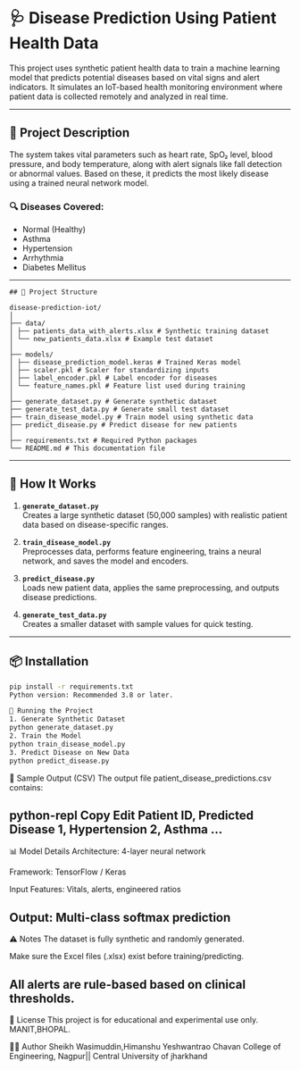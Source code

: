 # 🩺 Disease Prediction Using Patient Health Data

This project uses synthetic patient health data to train a machine learning model that predicts potential diseases based on vital signs and alert indicators. It simulates an IoT-based health monitoring environment where patient data is collected remotely and analyzed in real time.

---

## 📘 Project Description

The system takes vital parameters such as heart rate, SpO₂ level, blood pressure, and body temperature, along with alert signals like fall detection or abnormal values. Based on these, it predicts the most likely disease using a trained neural network model.

### 🔍 Diseases Covered:
- Normal (Healthy)
- Asthma
- Hypertension
- Arrhythmia
- Diabetes Mellitus

---
```
## 📁 Project Structure

disease-prediction-iot/
│
├── data/
│ ├── patients_data_with_alerts.xlsx # Synthetic training dataset
│ └── new_patients_data.xlsx # Example test dataset
│
├── models/
│ ├── disease_prediction_model.keras # Trained Keras model
│ ├── scaler.pkl # Scaler for standardizing inputs
│ ├── label_encoder.pkl # Label encoder for diseases
│ └── feature_names.pkl # Feature list used during training
│
├── generate_dataset.py # Generate synthetic dataset
├── generate_test_data.py # Generate small test dataset
├── train_disease_model.py # Train model using synthetic data
├── predict_disease.py # Predict disease for new patients
│
├── requirements.txt # Required Python packages
└── README.md # This documentation file
```

---

## 🧠 How It Works

1. **`generate_dataset.py`**  
   Creates a large synthetic dataset (50,000 samples) with realistic patient data based on disease-specific ranges.

2. **`train_disease_model.py`**  
   Preprocesses data, performs feature engineering, trains a neural network, and saves the model and encoders.

3. **`predict_disease.py`**  
   Loads new patient data, applies the same preprocessing, and outputs disease predictions.

4. **`generate_test_data.py`**  
   Creates a smaller dataset with sample values for quick testing.

---

## 📦 Installation

```bash
pip install -r requirements.txt
Python version: Recommended 3.8 or later.

🏁 Running the Project
1. Generate Synthetic Dataset
python generate_dataset.py
2. Train the Model
python train_disease_model.py
3. Predict Disease on New Data
python predict_disease.py
```
🧪 Sample Output (CSV)
The output file patient_disease_predictions.csv contains:

python-repl
Copy
Edit
Patient ID, Predicted Disease
1, Hypertension
2, Asthma
...
---
📊 Model Details
Architecture: 4-layer neural network

Framework: TensorFlow / Keras

Input Features: Vitals, alerts, engineered ratios

Output: Multi-class softmax prediction
---
⚠️ Notes
The dataset is fully synthetic and randomly generated.

Make sure the Excel files (.xlsx) exist before training/predicting.

All alerts are rule-based based on clinical thresholds.
---
📄 License
This project is for educational and experimental use only.
MANIT,BHOPAL.

🙋‍♂️ Author
Sheikh Wasimuddin,Himanshu
Yeshwantrao Chavan College of Engineering, Nagpur|| Central University of jharkhand


